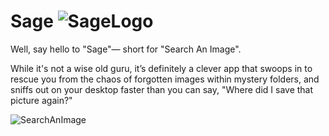 # Sage ![SageLogo](https://github.com/user-attachments/assets/aee097ae-1f6d-4e42-a705-363bddcdc8c0)

Well, say hello to "Sage"— short for "Search An Image".

While it's not a wise old guru, it’s definitely a clever app that swoops in to rescue you from the chaos of forgotten images within mystery folders, and sniffs out on your desktop faster than you can say, "Where did I save that picture again?"

![SearchAnImage](https://github.com/user-attachments/assets/c0bd51b0-bb62-48fc-aa78-cf2d4e643986)
